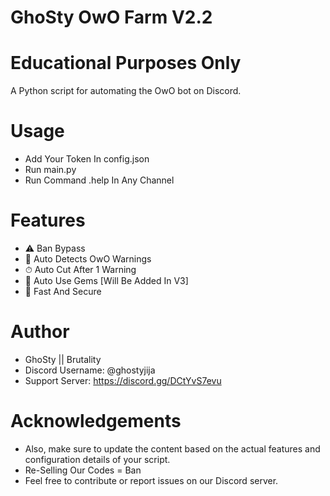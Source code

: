 # GhoSty OwO Farm V2.2
# Educational Purposes Only

A Python script for automating the OwO bot on Discord.

# Usage 
- Add Your Token In config.json
- Run main.py
- Run Command .help In Any Channel

# Features
- ⚠ Ban Bypass
- 🚨 Auto Detects OwO Warnings
- ⏱ Auto Cut After 1 Warning
- 💎 Auto Use Gems [Will Be Added In V3]
- 🏹 Fast And Secure

# Author
- GhoSty || Brutality 
- Discord Username: @ghostyjija
- Support Server: https://discord.gg/DCtYvS7evu

# Acknowledgements
- Also, make sure to update the content based on the actual features and configuration details of your script.
- Re-Selling Our Codes = Ban
- Feel free to contribute or report issues on our Discord server.